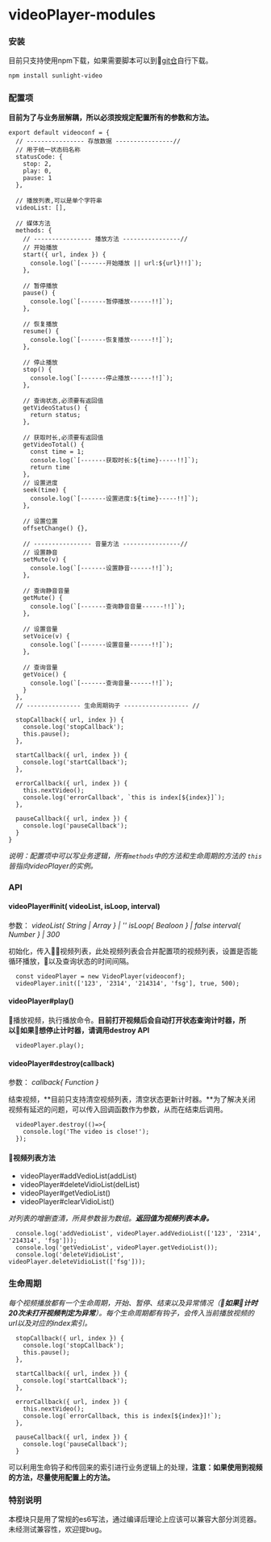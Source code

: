 # videoPlayer-modules

### 安装
目前只支持使用npm下载，如果需要脚本可以到[git仓](https://github.com/ushowjack/sunlight-modules.git)自行下载。
```bash
npm install sunlight-video
```

### 配置项
**目前为了与业务层解耦，所以必须按规定配置所有的参数和方法。**
```ES6
export default videoconf = {
  // ---------------- 存放数据 ----------------//
  // 用于统一状态码名称
  statusCode: {
    stop: 2,
    play: 0,
    pause: 1
  },

  // 播放列表,可以是单个字符串
  videoList: [],

  // 媒体方法
  methods: {
    // ---------------- 播放方法 ----------------//
    // 开始播放
    start({ url, index }) {
      console.log(`[-------开始播放 || url:${url}!!]`);
    },

    // 暂停播放
    pause() {
      console.log(`[-------暂停播放------!!]`);
    },

    // 恢复播放
    resume() {
      console.log(`[-------恢复播放------!!]`);
    },

    // 停止播放
    stop() {
      console.log(`[-------停止播放------!!]`);
    },

    // 查询状态,必须要有返回值
    getVideoStatus() {
      return status;
    },

    // 获取时长,必须要有返回值
    getVideoTotal() {
      const time = 1;
      console.log(`[-------获取时长:${time}-----!!]`);
      return time
    },
    // 设置进度
    seek(time) {
      console.log(`[-------设置进度:${time}-----!!]`);
    },

    // 设置位置
    offsetChange() {},

    // ---------------- 音量方法 ----------------//
    // 设置静音
    setMute(v) {
      console.log(`[-------设置静音------!!]`);
    },

    // 查询静音音量
    getMute() {
      console.log(`[-------查询静音音量------!!]`);
    },

    // 设置音量
    setVoice(v) {
      console.log(`[-------设置音量------!!]`);
    },

    // 查询音量
    getVoice() {
      console.log(`[-------查询音量------!!]`);
    }
  },
  // --------------- 生命周期钩子 ------------------ //

  stopCallback({ url, index }) {
    console.log('stopCallback');
    this.pause();
  },

  startCallback({ url, index }) {
    console.log('startCallback');
  },

  errorCallback({ url, index }) {
    this.nextVideo();
    console.log('errorCallback', `this is index[${index}]`);
  },

  pauseCallback({ url, index }) {
    console.log('pauseCallback');
  }
}
```
*说明：配置项中可以写业务逻辑，所有`methods`中的方法和生命周期的方法的 `this` 皆指向videoPlayer的实例。*

### API

#### videoPlayer#init( videoList, isLoop, interval)

参数：
*videoList{ String | Array } | ''*
*isLoop{ Bealoon } | false*
*interval{ Number } | 300*

初始化，传入视频列表，此处视频列表会合并配置项的视频列表，设置是否能循环播放，以及查询状态的时间间隔。

```ES6
  const videoPlayer = new VideoPlayer(videoconf);
  videoPlayer.init(['123', '2314', '214314', 'fsg'], true, 500);
```
#### videoPlayer#play()

播放视频，执行播放命令。**目前打开视频后会自动打开状态查询计时器，所以如果想停止计时器，请调用destroy API**

```ES6
  videoPlayer.play();
```

#### videoPlayer#destroy(callback)
参数：
*callback{ Function }*

结束视频，**目前只支持清空视频列表，清空状态更新计时器。**为了解决关闭视频有延迟的问题，可以传入回调函数作为参数，从而在结束后调用。
```ES6
  videoPlayer.destroy(()=>{
    console.log('The video is close!');
  });
```
#### 视频列表方法
- videoPlayer#addVedioList(addList)
- videoPlayer#deleteVidioList(delList)
- videoPlayer#getVedioList()
- videoPlayer#clearVidioList()

*对列表的增删查清，所具参数皆为数组。**返回值为视频列表本身。***
```ES6
  console.log('addVedioList', videoPlayer.addVedioList(['123', '2314', '214314', 'fsg']));
  console.log('getVedioList', videoPlayer.getVedioList());
  console.log('deleteVidioList', videoPlayer.deleteVidioList(['fsg']));
```
### 生命周期
*每个视频播放都有一个生命周期，开始、暂停、结束以及异常情况（**如果计时20次未打开视频判定为异常**）。每个生命周期都有钩子，会传入当前播放视频的url以及对应的index索引。*
```ES6
  stopCallback({ url, index }) {
    console.log('stopCallback');
    this.pause();
  },

  startCallback({ url, index }) {
    console.log('startCallback');
  },

  errorCallback({ url, index }) {
    this.nextVideo();
    console.log(`errorCallback, this is index[${index}]!`);
  },

  pauseCallback({ url, index }) {
    console.log('pauseCallback');
  }
```
可以利用生命钩子和传回来的索引进行业务逻辑上的处理，**注意：如果使用到视频的方法，尽量使用配置上的方法。**

### 特别说明
本模块只是用了常规的es6写法，通过编译后理论上应该可以兼容大部分浏览器。未经测试兼容性，欢迎提bug。